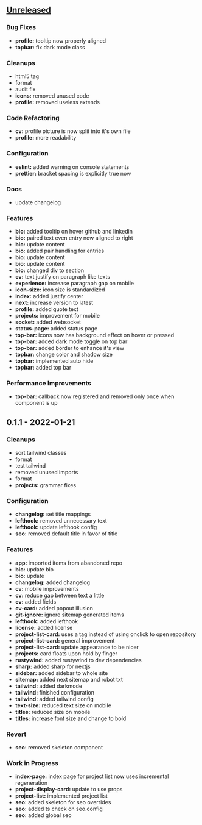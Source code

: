 <a name="unreleased"></a>
## [Unreleased]

### Bug Fixes
- **profile:** tooltip now properly aligned
- **topbar:** fix dark mode class

### Cleanups
- html5 tag
- format
- audit fix
- **icons:** removed unused code
- **profile:** removed useless extends

### Code Refactoring
- **cv:** profile picture is now split into it's own file
- **profile:** more readability

### Configuration
- **eslint:** added warning on console statements
- **prettier:** bracket spacing is explicitly true now

### Docs
- update changelog

### Features
- **bio:** added tooltip on hover github and linkedin
- **bio:** paired text even entry now aligned to right
- **bio:** update content
- **bio:** added pair handling for entries
- **bio:** update content
- **bio:** update content
- **bio:** changed div to section
- **cv:** text justify on paragraph like texts
- **experience:** increase paragraph gap on mobile
- **icon-size:** icon size is standardized
- **index:** added justify center
- **next:** increase version to latest
- **profile:** added quote text
- **projects:** improvement for mobile
- **socket:** added websocket
- **status-page:** added status page
- **top-bar:** icons now has background effect on hover or pressed
- **top-bar:** added dark mode toggle on top bar
- **top-bar:** added border to enhance it's view
- **topbar:** change color and shadow size
- **topbar:** implemented auto hide
- **topbar:** added top bar

### Performance Improvements
- **top-bar:** callback now registered and removed only once when component is up


<a name="0.1.1"></a>
## 0.1.1 - 2022-01-21
### Cleanups
- sort tailwind classes
- format
- test tailwind
- removed unused imports
- format
- **projects:** grammar fixes

### Configuration
- **changelog:** set title mappings
- **lefthook:** removed unnecessary text
- **lefthook:** update lefthook config
- **seo:** removed default title in favor of title

### Features
- **app:** imported items from abandoned repo
- **bio:** update bio
- **bio:** update
- **changelog:** added changelog
- **cv:** mobile improvements
- **cv:** reduce gap between text a little
- **cv:** added fields
- **cv-card:** added popout illusion
- **git-ignore:** ignore sitemap generated items
- **lefthook:** added lefthook
- **license:** added license
- **project-list-card:** uses a tag instead of using onclick to open repository
- **project-list-card:** general improvement
- **project-list-card:** update appearance to be nicer
- **projects:** card floats upon hold by finger
- **rustywind:** added rustywind to dev dependencies
- **sharp:** added sharp for nextjs
- **sidebar:** added sidebar to whole site
- **sitemap:** added next sitemap and robot txt
- **tailwind:** added darkmode
- **tailwind:** finished configuration
- **tailwind:** added tailwind config
- **text-size:** reduced text size on mobile
- **titles:** reduced size on mobile
- **titles:** increase font size and change to bold

### Revert
- **seo:** removed skeleton component

### Work in Progress
- **index-page:** index page for project list now uses incremental regeneration
- **project-display-card:** update to use props
- **project-list:** implemented project list
- **seo:** added skeleton for seo overrides
- **seo:** added ts check on seo.config
- **seo:** added global seo


[Unreleased]: https://github.com/tigorlazuardi/at-home/compare/0.1.1...HEAD
